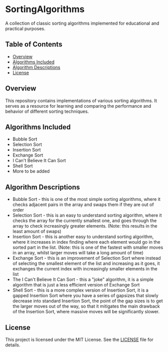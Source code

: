# SortingAlgorithms

A collection of classic sorting algorithms implemented for educational and practical purposes.

## Table of Contents

- [Overview](#overview)
- [Algorithms Included](#algorithms-included)
- [Algorithm Descriptions](#algorithm-descriptions)
- [License](#license)

## Overview

This repository contains implementations of various sorting algorithms. It serves as a resource for learning and comparing the performance and behavior of different sorting techniques.

## Algorithms Included

- Bubble Sort
- Selection Sort
- Insertion Sort
- Exchange Sort
- I Can't Believe It Can Sort
- Shell Sort
- More to be added

## Algorithm Descriptions
- Bubble Sort - this is one of the most simple sorting algorithms, where it checks adjacent pairs in the array and swaps them if they are out of order
- Selection Sort - this is an easy to understand sorting algorithm, where it checks the array for the currently smallest one, and goes through the array to check increasingly greater elements. (Note: this results in the least amount of swaps)
- Insertion Sort - this is another easy to understand sorting algorithm, where it increases in index finding where each element would go in the sorted part in the list. (Note: this is one of the fastest with smaller moves in an array, whilst larger moves will take a long amount of time)
- Exchange Sort - this is an improvement of Selection Sort where instead of selecting the smallest element of the list and increasing as it goes, it exchanges the current index with increasingly smaller elements in the list
- The I Can't Believe It Can Sort - this a "joke" algorithm, it is a simple algorithm that is just a less efficient version of Exchange Sort
- Shell Sort - this is a more complex version of Insertion Sort, it is a gapped Insertion Sort where you have a series of gapsizes that slowly decrease into standard Insertion Sort, the point of the gap sizes is to get the larger moves out of the way, so that it mitigates the main drawback of the Insertion Sort, where massive moves will be significantly slower.
## License

This project is licensed under the MIT License. See the [LICENSE](LICENSE) file for details.
